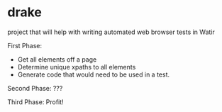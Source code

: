 drake
===========
project that will help with writing automated web browser tests in Watir

First Phase:
- Get all elements off a page
- Determine unique xpaths to all elements
- Generate code that would need to be used in a test. 

Second Phase: 
???

Third Phase: 
Profit!
